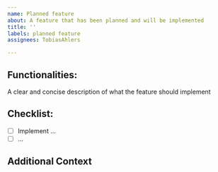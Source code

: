 ```yaml
---
name: Planned feature
about: A feature that has been planned and will be implemented
title: ''
labels: planned feature
assignees: TobiasAhlers

---
```


## Functionalities:
A clear and concise description of what the feature should implement

## Checklist:
- [ ] Implement ...
- [ ] ...

## Additional Context
